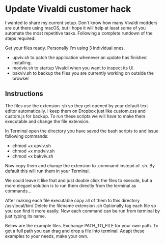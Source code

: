 # Update Vivaldi customer hack 

I wanted to share my current setup. Don't know how many Vivaldi modders are out there using macOS, but I hope it will help at least some of you automate the most repetitive tasks. Following a complete rundown of the steps required:

Get your files ready. Personally I'm using 3 individual ones.

- upviv.sh to patch the application whenever an update has finished installing.
- modviv.sh to startup Vivaldi when you want to inspect its UI.
- bakviv.sh to backup the files you are currently working on outside the browser

## Instructions

The files use the extension .sh so they get opened by your default text editor automatically. I keep them on Dropbox just like custom.css and custom.js for backup. To run these scripts we will have to make them executable and change the file extension.

In Terminal open the directory you have saved the bash scripts to and issue following commands:
- chmod +x upviv.sh
- chmod +x modviv.sh
- chmod +x bakviv.sh

Now copy them and change the extension to .command instead of .sh. By default this will run them in your Terminal.

We could leave it like that and just double click the files to execute, but a more elegant solution is to run them directly from the terminal as commands…

After making each file executable copy all of them to this directory /usr/local/bin/
Delete the filename extension .sh
Optionally tag each file so you can find it more easily.
Now each command can be run from terminal by just typing its name.

Below are the example files. Exchange PATH_TO_FILE for your own path. To get a full path you can drag and drop a file into terminal. Adapt these examples to your needs, make your own.
